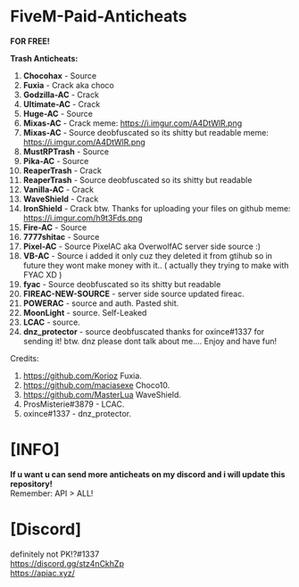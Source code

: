 # FiveM-Paid-Anticheats
**FOR FREE!**



<strong>Trash Anticheats:</strong>
1. **Chocohax** - Source
2. **Fuxia** - Crack aka choco
3. **Godzilla-AC** - Crack
4. **Ultimate-AC** - Crack
5. **Huge-AC** - Source
6. **Mixas-AC** - Crack meme: https://i.imgur.com/A4DtWlR.png
7. **Mixas-AC** - Source deobfuscated so its shitty but readable meme: https://i.imgur.com/A4DtWlR.png
8. **MustRPTrash** - Source
9. **Pika-AC** - Source
10. **ReaperTrash** - Crack
11. **ReaperTrash** - Source deobfuscated so its shitty but readable
12. **Vanilla-AC** - Crack
13. **WaveShield** - Crack
14. **IronShield** - Crack btw. Thanks for uploading your files on github meme: https://i.imgur.com/h9t3Fds.png
15. **Fire-AC** - Source
16. **7777shitac** - Source
17. **Pixel-AC** - Source PixelAC aka OverwolfAC server side source :) 
18. **VB-AC** - Source i added it only cuz they deleted it from gtihub so in future they wont make money with it.. ( actually they trying to make with FYAC XD )
19. **fyac** - Source deobfuscated so its shitty but readable
20. **FIREAC-NEW-SOURCE** - server side source updated fireac. 
21. **POWERAC** - source and auth. Pasted shit.
22. **MoonLight** - source. Self-Leaked
23. **LCAC** - source.
24. **dnz_protector** - source deobfuscated thanks for oxince#1337 for sending it! btw. dnz please dont talk about me....
Enjoy and have fun!


Credits:
1. https://github.com/Korioz Fuxia.
2. https://github.com/maciasexe Choco10.
3. https://github.com/MasterLua WaveShield.
4. ProsMisterie#3879 - LCAC.
5. oxince#1337 - dnz_protector.
# [INFO]
**If u want u can send more anticheats on my discord and i will update this repository!** <br>
Remember: API > ALL!

# [Discord]
definitely not PK!?#1337 <br>
https://discord.gg/stz4nCkhZp <br>
https://apiac.xyz/


